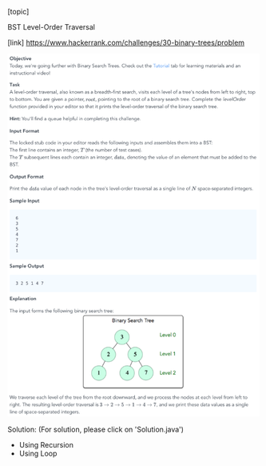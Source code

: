 [topic]

BST Level-Order Traversal

[link]
https://www.hackerrank.com/challenges/30-binary-trees/problem


![Alt text](../../../../../../resources/thirty.days.of.code/question-23.png?raw=true "Title")


Solution: (For solution, please click on 'Solution.java')
- Using Recursion
- Using Loop